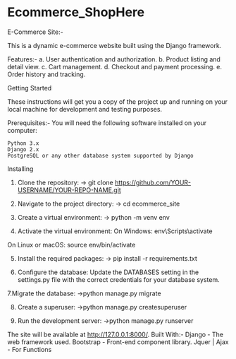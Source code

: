 # Ecommerce_ShopHere

E-Commerce Site:-

This is a dynamic e-commerce website built using the Django framework.

Features:-
   a. User authentication and authorization.
   b. Product listing and detail view.
   c. Cart management.
   d. Checkout and payment processing.
   e. Order history and tracking.

Getting Started

These instructions will get you a copy of the project up and running on your local machine for development and testing purposes.

Prerequisites:-
You will need the following software installed on your computer:

    Python 3.x
    Django 2.x
    PostgreSQL or any other database system supported by Django

Installing
  1. Clone the repository:
   -> git clone https://github.com/YOUR-USERNAME/YOUR-REPO-NAME.git

  2. Navigate to the project directory:
  -> cd ecommerce_site

  3. Create a virtual environment:
  -> python -m venv env

  4. Activate the virtual environment:
On Windows:
env\Scripts\activate

On Linux or macOS:
source env/bin/activate

  5. Install the required packages:
  -> pip install -r requirements.txt

  6. Configure the database:
  Update the DATABASES setting in the settings.py file with the correct credentials for your database system.

  7.Migrate the database:
  ->python manage.py migrate

  8. Create a superuser:
  ->python manage.py createsuperuser

   9. Run the development server:
  ->python manage.py runserver

The site will be available at http://127.0.0.1:8000/.
Built With:-
    Django - The web framework used.
    Bootstrap - Front-end component library.
    Jquer | Ajax - For Functions
    

